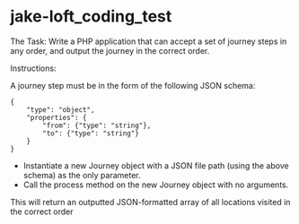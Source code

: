 # jake-loft_coding_test

The Task:
Write a PHP application that can accept a set of journey steps in any order, and output the
journey in the correct order.

Instructions:

A journey step must be in the form of the following JSON schema:

    {
        "type": "object",
        "properties": {
            "from": {"type": "string"},
            "to": {"type": "string"}
        }
    }

- Instantiate a new Journey object with a JSON file path (using the above schema) as the only parameter.
- Call the process method on the new Journey object with no arguments.

This will return an outputted JSON-formatted array of all locations visited in the correct order
